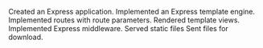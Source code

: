 Created an Express application.
Implemented an Express template engine.
Implemented routes with route parameters.
Rendered template views.
Implemented Express middleware.
Served static files
Sent files for download.
